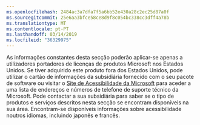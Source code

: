 ```yaml
---
ms.openlocfilehash: 2484ac3a7dfa7f5a6bb52e430a28c2ec25d87a0f
ms.sourcegitcommit: 25e6aa3bfce58ce8d9f8c054bc338cc3dff4a78b
ms.translationtype: MT
ms.contentlocale: pt-PT
ms.lasthandoff: 03/14/2019
ms.locfileid: "36329975"
---
```

As informações constantes desta secção poderão aplicar-se apenas a utilizadores portadores de licenças de produtos Microsoft nos Estados Unidos. Se tiver adquirido este produto fora dos Estados Unidos, pode utilizar o cartão de informações da subsidiária fornecido com o seu pacote de software ou visitar o [Site de Acessibilidade da Microsoft](http://go.microsoft.com/fwlink/?LinkId=8431) para aceder a uma lista de endereços e números de telefone de suporte técnico da Microsoft. Pode contactar a sua subsidiária para saber se o tipo de produtos e serviços descritos nesta secção se encontram disponíveis na sua área. Encontram-se disponíveis informações sobre acessibilidade noutros idiomas, incluindo japonês e francês.